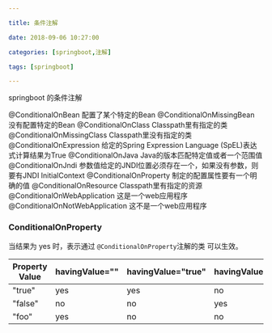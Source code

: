 ```yaml
---

title: 条件注解

date: 2018-09-06 10:27:00

categories: [springboot,注解]

tags: [springboot]

---
```



springboot 的条件注解


<!--more-->

@ConditionalOnBean	配置了某个特定的Bean
@ConditionalOnMissingBean	没有配置特定的Bean
@ConditionalOnClass	Classpath里有指定的类
@ConditionalOnMissingClass	Classpath里没有指定的类
@ConditionalOnExpression	给定的Spring Expression Language (SpEL)表达式计算结果为True
@ConditionalOnJava	Java的版本匹配特定值或者一个范围值
@ConditionalOnJndi	参数值给定的JNDI位置必须存在一个，如果没有参数，则要有JNDI InitialContext
@ConditionalOnProperty	制定的配置属性要有一个明确的值
@ConditionalOnResource	Classpath里有指定的资源
@ConditionalOnWebApplication	这是一个web应用程序
@ConditionalOnNotWebApplication	这不是一个web应用程序

### ConditionalOnProperty

当结果为 yes 时，表示通过 `@ConditionalOnProperty`注解的类 可以生效。

| Property Value | havingValue="" | havingValue="true" | havingValue="false" | havingValue="foo" |
| -------------- | -------------- | ------------------ | ------------------- | ----------------- |
| "true"         | yes            | yes                | no                  | no                |
| "false"        | no             | no                 | yes                 | no                |
| "foo"          | yes            | no                 | no                  | yes               |



